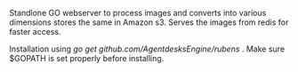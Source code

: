 Standlone GO webserver to process images and converts into various dimensions stores the same in Amazon s3. Serves the images from redis for faster access. 

Installation using *go get github.com/AgentdesksEngine/rubens* . Make sure $GOPATH is set properly before installing. 
